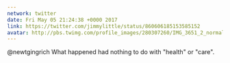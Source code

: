 ```yaml
---
network: twitter
date: Fri May 05 21:24:38 +0000 2017
link: https://twitter.com/jimmylittle/status/860606185153585152
avatar: http://pbs.twimg.com/profile_images/280307260/IMG_3651_2_normal.jpg
---
```


@newtgingrich What happened had nothing to do with "health" or "care".
